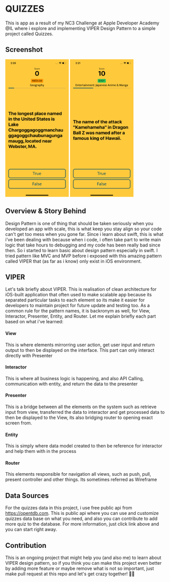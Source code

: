 # QUIZZES
This is app as a result of my NC3 Challenge at Apple Developer Academy @IL where i explore and implementing VIPER Design Pattern to a simple project called Quizzes.

## Screenshot
<p float="left">
  <img src="img/evidence1.png" width="200">
  <img src="img/evidence2.png" width="200">
</p>


## Overview & Story Behind
Design Pattern is one of thing that should be taken seriously when you developed an app with scale, this is what keep you stay align so your code can't get too mess when you gone far. Since i learn about swift, this is what i've been dealing with because when i code, i often take part to write main logic that take hours to debugging and my code has been really bad since then. So i started to learn basic about design pattern especially in swift. I tried pattern like MVC and MVP before i exposed with this amazing pattern called VIPER that (as far as i know) only exist in iOS environment.


## VIPER
Let's talk briefly about VIPER. This is realisation of clean architecture for iOS-built application that often used to make scalable app because its separated particular tasks to each element so its make it easier for developers to maintain project for future update and testing too. As a common rule for the pattern names, it is backronym as well, for View, Interactor, Presenter, Entity, and Router. Let me explain briefly each part based on what i've learned:

#### View
This is where elements mirrorring user action, get user input and return output to then be displayed on the interface. This part can only interact directly with Presenter

#### Interactor
This is where all business logic is happening, and also API Calling, communication with entity, and return the data to the presenter

#### Presenter
This is a bridge between all the elements on the system such as retrieve input from view, transferred the data to interactor and get processed data to then be displayed to the View, its also bridging router to opening exact screen from.

#### Entity
This is simply where data model created to then be reference for interactor and help them with in the process

#### Router
This elements responsible for navigation all views, such as push, pull, present controller and other things. Its sometimes referred as Wireframe


## Data Sources
For the quizzes data in this project, i use free public api from https://opentdb.com. This is public api where you can use and customize quizzes data base on what you need, and also you can contribute to add more quiz to the database. For more information, just click link above and you can start right away.


## Contribution
This is an ongoing project that might help you (and also me) to learn about VIPER design pattern, so if you think you can make this project even better by adding more feature or maybe remove what is not so important, just make pull request at this repo and let's get crazy together! 🤟🤟
